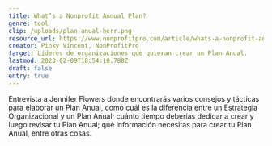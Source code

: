 ```yaml
---
title: What’s a Nonprofit Annual Plan?
genre: tool
clip: /uploads/plan-anual-herr.png
resource_url: https://www.nonprofitpro.com/article/whats-a-nonprofit-annual-plan/
creator: Pinky Vincent, NonProfitPro
target: Líderes de organizaciones que quieran crear un Plan Anual.
lastmod: 2023-02-09T18:54:10.788Z
draft: false
entry: true
---
```

Entrevista a Jennifer Flowers donde encontrarás varios consejos y tácticas para elaborar un Plan Anual, como cuál es la diferencia entre un Estrategia Organizacional y un Plan Anual; cuánto tiempo deberías dedicar a crear y luego revisar tu Plan Anual; qué información necesitas para crear tu Plan Anual, entre otras cosas.